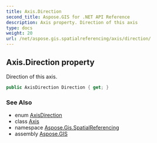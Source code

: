 ```yaml
---
title: Axis.Direction
second_title: Aspose.GIS for .NET API Reference
description: Axis property. Direction of this axis
type: docs
weight: 20
url: /net/aspose.gis.spatialreferencing/axis/direction/
---
```

## Axis.Direction property

Direction of this axis.

```csharp
public AxisDirection Direction { get; }
```

### See Also

* enum [AxisDirection](../../axisdirection/)
* class [Axis](../)
* namespace [Aspose.Gis.SpatialReferencing](../../axis/)
* assembly [Aspose.GIS](../../../)


